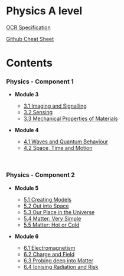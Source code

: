 # Physics A level
[OCR Specification](https://www.ocr.org.uk/Images/171729-specification-accredited-a-level-gce-physics-b-advancing-physics-h557.pdf)

[Github Cheat Sheet](https://guides.github.com/pdfs/markdown-cheatsheet-online.pdf)

# Contents

### Physics - Component 1
* **Module 3**
  * [3.1 Imaging and Signalling](https://github.com/JMorr4/Physics-A-Level/blob/main/Contents/Module%203/Imaging%20and%20Signalling.md)
  * [3.2 Sensing](https://github.com/JMorr4/Physics-A-Level/blob/main/Contents/Module%203/Mechanical%20Properties%20of%20Materials.md)
  * [3.3 Mechanical Properties of Materials](https://github.com/JMorr4/Physics-A-Level/blob/main/Contents/Module%203/Sensing.md)

* **Module 4**
  * [4.1 Waves and Quantum Behaviour](https://github.com/JMorr4/Physics-A-Level/blob/main/Contents/Module%204/Space%2C%20time%20and%20motion.md)
  * [4.2 Space, Time and Motion](https://github.com/JMorr4/Physics-A-Level/blob/main/Contents/Module%204/Waves%20and%20Quantum%20Behaviour.md)

<br>

### Physics - Component 2
* **Module 5**
  * [5.1 Creating Models](https://github.com/JMorr4/Computer-Science/blob/main/Contents/Topic%202.2/2.2.1.md)
  * [5.2 Out into Space](https://github.com/JMorr4/Computer-Science/blob/main/Contents/Topic%202.2/2.2.1.md)
  * [5.3 Our Place in the Universe](https://github.com/JMorr4/Computer-Science/blob/main/Contents/Topic%202.2/2.2.1.md)
  * [5.4 Matter: Very Simple](https://github.com/JMorr4/Computer-Science/blob/main/Contents/Topic%202.2/2.2.1.md)
  * [5.5 Matter: Hot or Cold](https://github.com/JMorr4/Computer-Science/blob/main/Contents/Topic%202.2/2.2.1.md)

* **Module 6**
  * [6.1 Electromagnetism](https://github.com/JMorr4/Computer-Science/blob/main/Contents/Topic%202.2/2.2.1.md)
  * [6.2 Charge and Field](https://github.com/JMorr4/Computer-Science/blob/main/Contents/Topic%202.2/2.2.1.md)
  * [6.3 Probing deep into Matter](https://github.com/JMorr4/Computer-Science/blob/main/Contents/Topic%202.2/2.2.1.md)
  * [6.4 Ionising Radiation and Risk](https://github.com/JMorr4/Computer-Science/blob/main/Contents/Topic%202.2/2.2.1.md)
